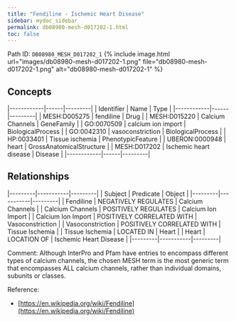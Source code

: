 ```yaml
---
title: "Fendiline - Ischemic Heart Disease"
sidebar: mydoc_sidebar
permalink: db08980-mesh-d017202-1.html
toc: false 
---
```



Path ID: `DB08980_MESH_D017202_1`
{% include image.html url="images/db08980-mesh-d017202-1.png" file="db08980-mesh-d017202-1.png" alt="db08980-mesh-d017202-1" %}

## Concepts

|------------|------|---------|
| Identifier | Name | Type    |
|------------|------|---------|
| MESH:D005275 | fendiline | Drug |
| MESH:D015220 | Calcium Channels | GeneFamily |
| GO:0070509 | calcium ion import | BiologicalProcess |
| GO:0042310 | vasoconstriction | BiologicalProcess |
| HP:0033401 | Tissue ischemia | PhenotypicFeature |
| UBERON:0000948 | heart | GrossAnatomicalStructure |
| MESH:D017202 | Ischemic heart disease | Disease |
|------------|------|---------|

## Relationships

|---------|-----------|---------|
| Subject | Predicate | Object  |
|---------|-----------|---------|
| Fendiline | NEGATIVELY REGULATES | Calcium Channels |
| Calcium Channels | POSITIVELY REGULATES | Calcium Ion Import |
| Calcium Ion Import | POSITIVELY CORRELATED WITH | Vasoconstriction |
| Vasoconstriction | POSITIVELY CORRELATED WITH | Tissue Ischemia |
| Tissue Ischemia | LOCATED IN | Heart |
| Heart | LOCATION OF | Ischemic Heart Disease |
|---------|-----------|---------|

Comment: Although InterPro and Pfam have entries to encompass different types of calcium channels, the chosen MESH term is the most generic term that encompasses ALL calcium channels, rather than individual domains, subunits or classes.

Reference: 
  - [https://en.wikipedia.org/wiki/Fendiline](https://en.wikipedia.org/wiki/Fendiline)
